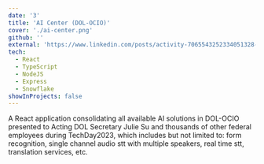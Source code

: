 ```yaml
---
date: '3'
title: 'AI Center (DOL-OCIO)'
cover: './ai-center.png'
github: ''
external: 'https://www.linkedin.com/posts/activity-7065543252334051328-QVFj'
tech:
  - React
  - TypeScript
  - NodeJS
  - Express
  - Snowflake
showInProjects: false
---
```


A React application consolidating all available AI solutions in DOL-OCIO presented to Acting DOL Secretary Julie Su and thousands of other federal employees during TechDay2023, which includes but not limited to: form recognition, single channel audio stt with multiple speakers, real time stt, translation services, etc.
